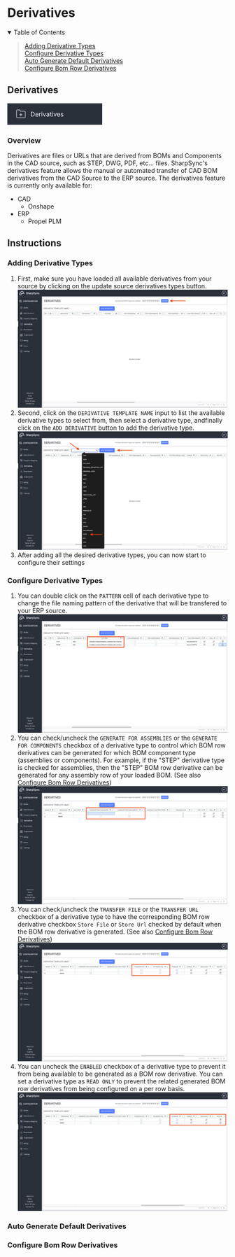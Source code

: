 # Derivatives

<details open>
<summary>Table of Contents</summary>
<blockquote>

[Adding Derivative Types](#adding-derivative-types)  
[Configure Derivative Types](#configure-derivative-types)  
[Auto Generate Default Derivatives](#auto-generate-default-derivatives)  
[Configure Bom Row Derivatives](#configure-bom-row-derivatives)  
</blockquote>
</details>

## Derivatives

!["Derivatives"](images/Derivatives.png)

### Overview

Derivatives are files or URLs that are derived from BOMs and Components in the CAD source, such as STEP, DWG, PDF, etc... files.
SharpSync's derivatives feature allows the manual or automated transfer of CAD BOM derivatives from the CAD Source to the ERP source.
The derivatives feature is currently only available for:
* CAD
  * Onshape
* ERP
  * Propel PLM

## Instructions

### Adding Derivative Types

1. First, make sure you have loaded all available derivatives from your source by clicking on the update source derivatives types button.
![Alt text](images/Derivatives1.png "Update Derivatives Types")
2. Second, click on the `DERIVATIVE TEMPLATE NAME` input to list the available derivative types to select from, then select a derivative type, andfinally click on the `ADD DERIVATIVE` button to add the derivative type.
![Alt text](images/Derivatives2.png "Add Derivative Type")
3. After adding all the desired derivative types, you can now start to configure their settings

### Configure Derivative Types

1. You can double click on the `PATTERN` cell of each derivative type to change the file naming pattern of the derivative that will be transfered to your ERP source.
![Alt text](images/Derivatives3.png "Configure Derivative Type Naming Pattern")
2. You can check/uncheck the `GENERATE FOR ASSEMBLIES` or the `GENERATE FOR COMPONENTS` checkbox of a derivative type to control which BOM row derivatives can be generated for which BOM component type (assemblies or components). For example, if the "STEP" derivative type is checked for assemblies, then the "STEP" BOM row derivative can be generated for any assembly row of your loaded BOM. (See also [Configure Bom Row Derivatives](#configure-bom-row-derivatives))
![Alt text](images/Derivatives4.png "Configure Derivative Type Generate For")
3. You can check/uncheck the `TRANSFER FILE` or the `TRANSFER URL` checkbox of a derivative type to have the corresponding BOM row derivative checkbox `Store File` or `Store Url` checked by default when the BOM row derivative is generated. (See also [Configure Bom Row Derivatives](#configure-bom-row-derivatives))
![Alt text](images/Derivatives5.png "Configure Derivative Type Transfer File Or Url")
4. You can uncheck the `ENABLED` checkbox of a derivative type to prevent it from being available to be generated as a BOM row derivative. You can set a derivative type as `READ ONLY` to prevent the related generated BOM row derivatives from being configured on a per row basis.
![Alt text](images/Derivatives6.png "Configure Derivative Type Enabled And Read Only")

### Auto Generate Default Derivatives

### Configure Bom Row Derivatives

